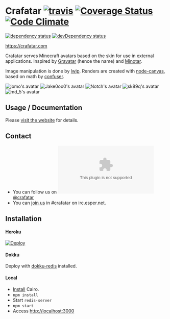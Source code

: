 # Crafatar [![travis](https://img.shields.io/travis/crafatar/crafatar.svg?style=flat)](https://travis-ci.org/crafatar/crafatar/) [![Coverage Status](https://img.shields.io/coveralls/crafatar/crafatar.svg?style=flat)](https://coveralls.io/r/crafatar/crafatar) [![Code Climate](https://codeclimate.com/github/crafatar/crafatar/badges/gpa.svg)](https://codeclimate.com/github/crafatar/crafatar)
[![dependency status](https://img.shields.io/david/crafatar/crafatar.svg?style=flat)](https://david-dm.org/crafatar/crafatar) [![devDependency status](https://img.shields.io/david/dev/crafatar/crafatar.svg?style=flat)](https://david-dm.org/crafatar/crafatar#info=devDependencies)

https://crafatar.com

Crafatar serves Minecraft avatars based on the skin for use in external applications.
Inspired by [Gravatar](https://gravatar.com) (hence the name) and [Minotar](https://minotar.net).

Image manipulation is done by [lwip](https://github.com/EyalAr/lwip). Renders are created with [node-canvas](https://github.com/Automattic/node-canvas), based on math by [confuser](https://github.com/confuser/serverless-mc-skin-viewer).

![jomo's avatar](https://crafatar.com/avatars/ae795aa86327408e92ab25c8a59f3ba1?size=128) ![Jake0oo0's avatar](https://crafatar.com/avatars/2d5aa9cdaeb049189930461fc9b91cc5?size=128) ![Notch's avatar](https://crafatar.com/avatars/069a79f444e94726a5befca90e38aaf5?size=128) ![sk89q's avatar](https://crafatar.com/avatars/0ea8eca3dbf647cc9d1ac64551ca975c?size=128) ![md_5's avatar](https://crafatar.com/avatars/af74a02d19cb445bb07f6866a861f783?size=128) 
## Usage / Documentation

Please [visit the website](https://crafatar.com) for details.

## Contact

* You can follow us on [![t](https://favicons.githubusercontent.com/twitter.com)@crafatar](https://twitter.com/crafatar)
* You can [join us](https://webchat.esper.net/?channels=crafatar) in #crafatar on irc.esper.net.

## Installation

#### Heroku
[![Deploy](https://www.herokucdn.com/deploy/button.svg)](https://heroku.com/deploy)

#### Dokku
Deploy with [dokku-redis](https://github.com/ohardy/dokku-redis#redis-plugin-for-dokku) installed.

#### Local
* [Install](https://github.com/Automattic/node-canvas/wiki) Cairo.
* `npm install`
* Start `redis-server`
* `npm start`
* Access [http://localhost:3000](http://localhost:3000)
